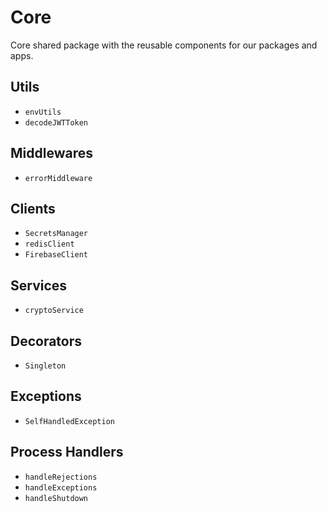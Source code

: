 # Core

Core shared package with the reusable components for our packages and apps.

## Utils

-   `envUtils`
-   `decodeJWTToken`

## Middlewares
-   `errorMiddleware`

## Clients

-   `SecretsManager`
-   `redisClient`
-   `FirebaseClient`

## Services

-   `cryptoService`

## Decorators

-   `Singleton`

## Exceptions

-   `SelfHandledException`

## Process Handlers

-   `handleRejections`
-   `handleExceptions`
-   `handleShutdown`
